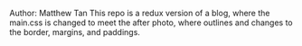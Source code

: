 Author: Matthew Tan
This repo is a redux version of a blog, where the main.css is changed to meet the after photo, where outlines and changes to the border, margins, and paddings.